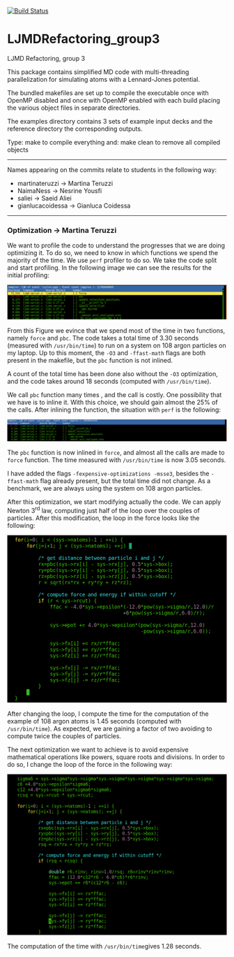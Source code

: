 [![Build Status](https://travis-ci.com/martinateruzzi/LJMDRefactoring_group3.svg?branch=master)](https://travis-ci.com/martinateruzzi/LJMDRefactoring_group3)

# LJMDRefactoring_group3

LJMD Refactoring, group 3

This package contains simplified MD code with multi-threading
parallelization for simulating atoms with a Lennard-Jones potential.

The bundled makefiles are set up to compile the executable once
with OpenMP disabled and once with OpenMP enabled with each build
placing the various object files in separate directories.

The examples directory contains 3 sets of example input decks
and the reference directory the corresponding outputs.

Type: make
to compile everything and: make clean
to remove all compiled objects

---

Names appearing on the commits relate to students in the following way:

*  martinateruzzi → Martina Teruzzi
*  NaimaNess → Nesrine Yousfi
*  saliei → Saeid Aliei
*  gianlucacoidessa → Gianluca Coidessa

---

### Optimization → Martina Teruzzi

We want to profile the code to understand the progresses that we are doing optimizing it. To do so, we need to know in which functions we spend the majority of the time. We use `perf` profiler to do so.
We take the code split and start profiling. In the following image we can see the results for the initial profiling:

![report_serial.png](report_serial.png)

From this Figure we evince that we spend most of the time in two functions, namely `force` and `pbc`. The code takes a total time of 3.30 seconds (measured with `/usr/bin/time`) to run on a system on 108 argon particles on my laptop. Up to this moment, the `-O3` and  `-ffast-math` flags are both present in the makefile, but the `pbc` function is not inlined. 

A count of the total time has been done also without the `-O3` optimization, and the code takes around 18 seconds (computed with `/usr/bin/time`).

We call `pbc` function many times , and the call is costly. One possibility that we have is to inline it. With this choice, we should gain almost the 25% of the calls. After inlining the function, the situation with `perf` is the following:

![report_pbcinlined.png](report_pbcinlined.png)

The `pbc` function is now inlined in `force`, and almost all the calls are made to `force` function. The time measured with `/usr/bin/time` is now 3.05 seconds.

I have added the flags `-fexpensive-optimizations -msse3`, besides the `-ffast-math` flag already present, but the total time did not change. As a benchmark, we are always using the system on 108 argon particles.

After this optimization, we start modifying actually the code. We can apply Newton 3<sup>rd</sup> law, computing just half of the loop over the couples of particles. After this modification, the loop in the force looks like the following:

<img src="3rdNewtonLaw.png" alt="3rdNewtonLaw.png" style="zoom:60%;" />

After changing the loop, I compute the time for the computation of the example of 108 argon atoms is 1.45 seconds (computed with `/usr/bin/time`). As expected, we are gaining a factor of two avoiding to compute twice the couples of particles.

The next optimization we want to achieve is to avoid expensive mathematical operations like powers,  square roots and divisions. In order to do so, I change the loop of the force in the following way:

<img src="noexpensivemath.png" alt="noexpensivemath.png" style="zoom:60%;" />

The computation of the time with `/usr/bin/time`gives 1.28 seconds.